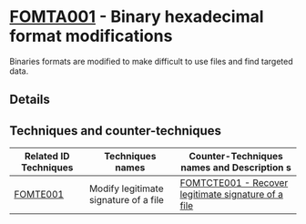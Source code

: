 # [FOMTA001](https://github.com/blue101010/FOM/blob/main/tactics/FOMTA001.md) - Binary hexadecimal format modifications

Binaries formats are modified to make difficult to use files and find targeted data.

## Details



## Techniques and counter-techniques

| Related ID Techniques  | Techniques names                                  | Counter-Techniques names and Description s                                                                                                                    |
| ------------------------------------------------------------------------------ | ------------------------------------- | ------------------------------------------------------------------------------------------------------------------------------- |
| [FOMTE001](https://github.com/blue101010/FOM/blob/main/techniques/FOMTE001.md) | Modify legitimate signature of a file | [FOMTCTE001 - Recover legitimate signature of a file ](https://github.com/blue101010/FOM/blob/main/countertechniques/FOMCTE001.md) |
